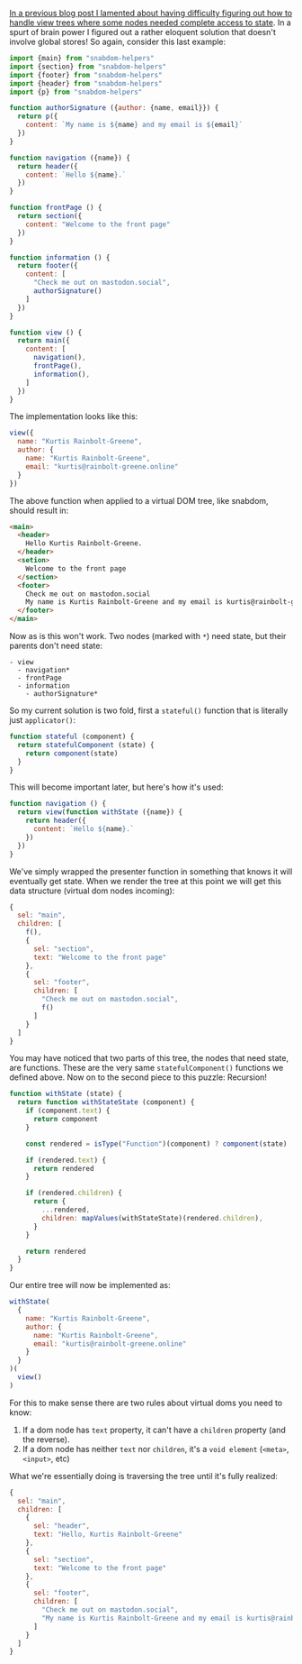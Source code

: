 [In a previous blog post I lamented about having difficulty figuring out how to handle view trees where some nodes needed complete access to state](https://kurtis.rainbolt-greene.online/functional-view-trees-with-state.html). In a spurt of brain power I figured out a rather eloquent solution that doesn't involve global stores! So again, consider this last example:

``` javascript
import {main} from "snabdom-helpers"
import {section} from "snabdom-helpers"
import {footer} from "snabdom-helpers"
import {header} from "snabdom-helpers"
import {p} from "snabdom-helpers"

function authorSignature ({author: {name, email}}) {
  return p({
    content: `My name is ${name} and my email is ${email}`
  })
}

function navigation ({name}) {
  return header({
    content: `Hello ${name}.`
  })
}

function frontPage () {
  return section({
    content: "Welcome to the front page"
  })
}

function information () {
  return footer({
    content: [
      "Check me out on mastodon.social",
      authorSignature()
    ]
  })
}

function view () {
  return main({
    content: [
      navigation(),
      frontPage(),
      information(),
    ]
  })
}
```

The implementation looks like this:

``` javascript
view({
  name: "Kurtis Rainbolt-Greene",
  author: {
    name: "Kurtis Rainbolt-Greene",
    email: "kurtis@rainbolt-greene.online"
  }
})
```

The above function when applied to a virtual DOM tree, like snabdom, should result in:


``` html
<main>
  <header>
    Hello Kurtis Rainbolt-Greene.
  </header>
  <setion>
    Welcome to the front page
  </section>
  <footer>
    Check me out on mastodon.social
    My name is Kurtis Rainbolt-Greene and my email is kurtis@rainbolt-greene.online
  </footer>
</main>
```

Now as is this won't work. Two nodes (marked with `*`) need state, but their parents don't need state:

```
- view
  - navigation*
  - frontPage
  - information
    - authorSignature*
```

So my current solution is two fold, first a `stateful()` function that is literally just `applicator()`:

``` javascript
function stateful (component) {
  return statefulComponent (state) {
    return component(state)
  }
}
```

This will become important later, but here's how it's used:

``` javascript
function navigation () {
  return view(function withState ({name}) {
    return header({
      content: `Hello ${name}.`
    })
  })
}
```

We've simply wrapped the presenter function in something that knows it will eventually get state. When we render the tree at this point we will get this data structure (virtual dom nodes incoming):

``` javascript
{
  sel: "main",
  children: [
    f(),
    {
      sel: "section",
      text: "Welcome to the front page"
    },
    {
      sel: "footer",
      children: [
        "Check me out on mastodon.social",
        f()
      ]
    }
  ]
}
```

You may have noticed that two parts of this tree, the nodes that need state, are functions. These are the very same `statefulComponent()` functions we defined above. Now on to the second piece to this puzzle: Recursion!

``` javascript
function withState (state) {
  return function withStateState (component) {
    if (component.text) {
      return component
    }

    const rendered = isType("Function")(component) ? component(state) : component

    if (rendered.text) {
      return rendered
    }

    if (rendered.children) {
      return {
        ...rendered,
        children: mapValues(withStateState)(rendered.children),
      }
    }

    return rendered
  }
}
```

Our entire tree will now be implemented as:

``` javascript
withState(
  {
    name: "Kurtis Rainbolt-Greene",
    author: {
      name: "Kurtis Rainbolt-Greene",
      email: "kurtis@rainbolt-greene.online"
    }
  }
)(
  view()
)
```

For this to make sense there are two rules about virtual doms you need to know:

  1. If a dom node has `text` property, it can't have a `children` property (and the reverse).
  2. If a dom node has neither `text` nor `children`, it's a `void element` (`<meta>`, `<input>`, etc)

What we're essentially doing is traversing the tree until it's fully realized:

``` javascript
{
  sel: "main",
  children: [
    {
      sel: "header",
      text: "Hello, Kurtis Rainbolt-Greene"
    },
    {
      sel: "section",
      text: "Welcome to the front page"
    },
    {
      sel: "footer",
      children: [
        "Check me out on mastodon.social",
        "My name is Kurtis Rainbolt-Greene and my email is kurtis@rainbolt-greene.online"
      ]
    }
  ]
}
```
